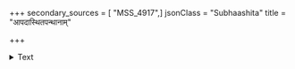 +++
secondary_sources = [ "MSS_4917",]
jsonClass = "Subhaashita"
title = "आपदास्थितपन्थानाम्"

+++

<details><summary>Text</summary>

आपदास्थितपन्थानाम् इन्द्रियाणामसंयमात्।  
त्यज्यते संपदां मार्गो यो नेष्टस्तेन पश्यत॥
</details>
